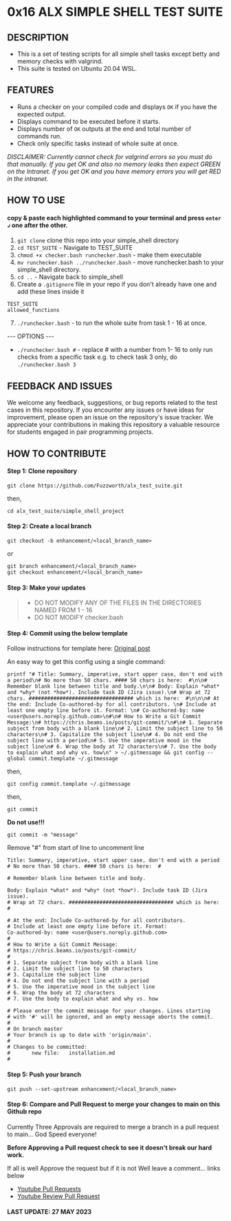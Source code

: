 # 0x16 ALX SIMPLE SHELL TEST SUITE
## DESCRIPTION

- This is a set of testing scripts for all simple shell tasks except betty and memory checks with valgrind.
- This suite is tested on Ubuntu 20.04 WSL.

## FEATURES

- Runs a checker on your compiled code and displays `OK` if you have the expected output.
- Displays command to be executed before it starts.
- Displays number of `OK` outputs at the end and total number of commands run.
- Check only specific tasks instead of whole suite at once.

*DISCLAIMER: Currently cannot check for valgrind errors so you must do that manually. If you get OK and also no memory leaks then expect GREEN on the Intranet. If you get OK and you have memory errors you will get RED in the intranet.*

## HOW TO USE

#### copy & paste each highlighted command to your terminal and press `enter ↲` one after the other.

1. `git clone` clone this repo into your simple_shell directory
2. `cd TEST_SUITE` - Navigate to TEST_SUITE
3. `chmod +x checker.bash runchecker.bash` - make them executable
4. `mv runchecker.bash ../runchecker.bash` - move runchecker.bash to your simple_shell directory.
5. `cd ..` - Navigate back to simple_shell
6. Create a `.gitignore` file in your repo if you don't already have one and add these lines inside it
```gitignore
TEST_SUITE
allowed_functions
```

7. `./runchecker.bash` - to run the whole suite from task 1 - 16 at once.

--- OPTIONS ---
- `./runchecker.bash #` - replace # with a number from 1- 16 to only run checks from a specific task e.g. to check task 3 only, do `./runchecker.bash 3`

## FEEDBACK AND ISSUES

We welcome any feedback, suggestions, or bug reports related to the test cases in this repository. If you encounter any issues or have ideas for improvement, please open an issue on the repository's issue tracker. We appreciate your contributions in making this repository a valuable resource for students engaged in pair programming projects.

## HOW TO CONTRIBUTE
#### Step 1: Clone repository

```
git clone https://github.com/Fuzzworth/alx_test_suite.git
```

then,

```
cd alx_test_suite/simple_shell_project
```

#### Step 2: Create a local branch

```
git checkout -b enhancement/<local_branch_name>
```
or
```
git branch enhancement/<local_branch_name>
git checkout enhancement/<local_branch_name>
```
#### Step 3: Make your updates

> - DO NOT MODIFY ANY OF THE FILES IN THE DIRECTORIES NAMED FROM 1 - 16
> - DO NOT MODIFY checker.bash

#### Step 4: Commit using the below template

Follow instructions for template here: [Original post](https://gist.github.com/lisawolderiksen/a7b99d94c92c6671181611be1641c733)

An easy way to get this config using a single command:

```
printf "# Title: Summary, imperative, start upper case, don't end with a period\n# No more than 50 chars. #### 50 chars is here:  #\n\n# Remember blank line between title and body.\n\n# Body: Explain *what* and *why* (not *how*). Include task ID (Jira issue).\n# Wrap at 72 chars. ################################## which is here:  #\n\n\n# At the end: Include Co-authored-by for all contributors. \n# Include at least one empty line before it. Format: \n# Co-authored-by: name <user@users.noreply.github.com>\n#\n# How to Write a Git Commit Message:\n# https://chris.beams.io/posts/git-commit/\n#\n# 1. Separate subject from body with a blank line\n# 2. Limit the subject line to 50 characters\n# 3. Capitalize the subject line\n# 4. Do not end the subject line with a period\n# 5. Use the imperative mood in the subject line\n# 6. Wrap the body at 72 characters\n# 7. Use the body to explain what and why vs. how\n" > ~/.gitmessage && git config --global commit.template ~/.gitmessage
```

then,

```
git config commit.template ~/.gitmessage
```

then,

```
git commit
```

**Do not use!!!**

```
git commit -m "message"
```

Remove "#" from start of line to uncomment line

```
Title: Summary, imperative, start upper case, don't end with a period
# No more than 50 chars. #### 50 chars is here:  #

# Remember blank line between title and body.

Body: Explain *what* and *why* (not *how*). Include task ID (Jira issue).
# Wrap at 72 chars. ################################## which is here:  #

# At the end: Include Co-authored-by for all contributors. 
# Include at least one empty line before it. Format: 
Co-authored-by: name <user@users.noreply.github.com>
#
# How to Write a Git Commit Message:
# https://chris.beams.io/posts/git-commit/
#
# 1. Separate subject from body with a blank line
# 2. Limit the subject line to 50 characters
# 3. Capitalize the subject line
# 4. Do not end the subject line with a period
# 5. Use the imperative mood in the subject line
# 6. Wrap the body at 72 characters
# 7. Use the body to explain what and why vs. how

# Please enter the commit message for your changes. Lines starting
# with '#' will be ignored, and an empty message aborts the commit.
#
# On branch master
# Your branch is up to date with 'origin/main'.
#
# Changes to be committed:
#       new file:   installation.md
#
```
#### Step 5: Push your branch

```
git push --set-upstream enhancement/<local_branch_name>
```

#### Step 6: Compare and Pull Request to merge your changes to main on this Github repo

Currently Three Approvals are required to merge a branch in a pull request to main... God Speed everyone!

**Before Approving a Pull request check to see it doesn't break our hard work.**

If all is well Approve the request but if it is not Well leave a comment... links below
- [Youtube Pull Requests](https://www.youtube.com/watch?v=rgbCcBNZcdQ)
- [Youtube Review Pull Request](https://www.youtube.com/watch?v=lSnbOtw4izI)

#### LAST UPDATE: 27 MAY 2023